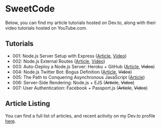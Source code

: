 # SweetCode
Below, you can find my article tutorials hosted on Dev.to, along with their video tutorials hosted on YouTube.com.
## Tutorials
- 001: Node.js Server Setup with Express ([Article](https://dev.to/ryhenness/nodejs--express-server-setup-6ch), [Video](https://www.youtube.com/watch?v=HkK5lGx9DRU))
- 002: Node.js External Routes ([Article](https://dev.to/ryhenness/external-routes-with-nodejs-1ni), [Video](https://www.youtube.com/watch?v=ctUH5Hj6WLM))
- 003: Auto-Deploy a Node.js Server: Heroku + GitHub ([Article](https://dev.to/ryhenness/auto-deploy-a-nodejs-server-heroku--github-em), ~~Video~~)
- 004: Node.js Twitter Bot: Bogus Definition ([Article](https://dev.to/ryhenness/nodejs-twitter-bot-bogus-definition-dmm), ~~Video~~)
- 005: The Path to Conquering Asynchronous JavaScript ([Article]())
- 006: Server-Side Rendering: Node.js + EJS (~~Article~~, ~~Video~~)
- 007: User Authentication: Facebook + Passport.js (~~Article~~, ~~Video~~)
## Article Listing
You can find a full list of articles, and recent activity on my Dev.to profile [here](https://dev.to/ryhenness).

